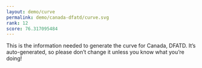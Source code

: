 ```yaml
---
layout: demo/curve
permalink: demo/canada-dfatd/curve.svg
rank: 12
score: 76.317095484
---
```


This is the information needed to generate the curve for Canada, DFATD. It’s
auto-generated, so please don’t change it unless you know what you’re
doing!

